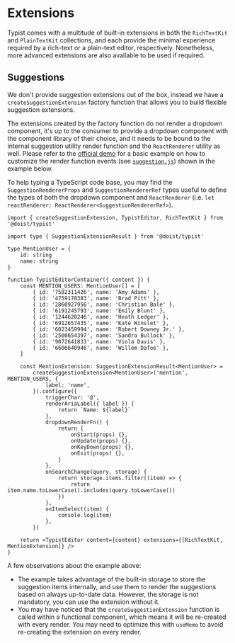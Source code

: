 # Extensions

Typist comes with a multitude of built-in extensions in both the `RichTextKit` and `PlainTextKit` collections, and each provide the minimal experience required by a rich-text or a plain-text editor, respectively. Nonetheless, more advanced extensions are also available to be used if required.

## Suggestions

We don't provide suggestion extensions out of the box, instead we have a `createSuggestionExtension` factory function that allows you to build flexible suggestion extensions.

The extensions created by the factory function do not render a dropdown component, it's up to the consumer to provide a dropdown component with the component library of their choice, and it needs to be bound to the internal suggestion utility render function and the `ReactRenderer` utility as well. Please refer to the [official demo](https://github.com/ueberdosis/tiptap/tree/main/demos/src/Nodes/Mention/React) for a basic example on how to customize the render function events (see [`suggestion.js`](https://github.com/ueberdosis/tiptap/blob/main/demos/src/Nodes/Mention/React/suggestion.js)) shown in the example below.

To help typing a TypeScript code base, you may find the `SuggestionRendererProps` and `SuggestionRendererRef` types useful to define the types of both the dropdown component and `ReactRenderer` (i.e. `let reactRenderer: ReactRenderer<SuggestionRendererRef>`).

```tsx
import { createSuggestionExtension, TypistEditor, RichTextKit } from '@doist/typist'

import type { SuggestionExtensionResult } from '@doist/typist'

type MentionUser = {
    id: string
    name: string
}

function TypistEditorContainer({ content }) {
    const MENTION_USERS: MentionUser[] = [
        { id: '7582311426', name: 'Amy Adams' },
        { id: '4759170383', name: 'Brad Pitt' },
        { id: '2860927956', name: 'Christian Bale' },
        { id: '6191245793', name: 'Emily Blunt' },
        { id: '1244620246', name: 'Heath Ledger' },
        { id: '6912657435', name: 'Kate Winslet' },
        { id: '6023459994', name: 'Robert Downey Jr.' },
        { id: '2500654397', name: 'Sandra Bullock' },
        { id: '9072641833', name: 'Viola Davis' },
        { id: '6606640946', name: 'Willem Dafoe' },
    ]

    const MentionExtension: SuggestionExtensionResult<MentionUser> =
        createSuggestionExtension<MentionUser>('mention', MENTION_USERS, {
            label: 'name',
        }).configure({
            triggerChar: '@',
            renderAriaLabel({ label }) {
                return `Name: ${label}`
            },
            dropdownRenderFn() {
                return {
                    onStart(props) {},
                    onUpdate(props) {},
                    onKeyDown(props) {},
                    onExit(props) {},
                }
            },
            onSearchChange(query, storage) {
                return storage.items.filter((item) => {
                    return item.name.toLowerCase().includes(query.toLowerCase())
                })
            },
            onItemSelect(item) {
                console.log(item)
            },
        })

    return <TypistEditor content={content} extensions={[RichTextKit, MentionExtension]} />
}
```

A few observations about the example above:

-   The example takes advantage of the built-in storage to store the suggestion items internally, and use them to render the suggestions based on always up-to-date data. However, the storage is not mandatory, you can use the extension without it.
-   You may have noticed that the `createSuggestionExtension` function is called within a functional component, which means it will be re-created with every render. You may need to optimize this with `useMemo` to avoid re-creating the extension on every render.
